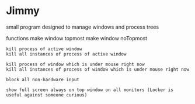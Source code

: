 # Jimmy
small program designed to manage windows and process trees

functions
    make window topmost
    make window noTopmost
    
    kill process of active window
    kill all instances of process of active window
    
    kill process of window which is under mouse right now
    kill all instances of process of window which is under mouse right now
    
    block all non-hardware input

    show full screen always on top window on all monitors (Locker is useful against someone curious)
